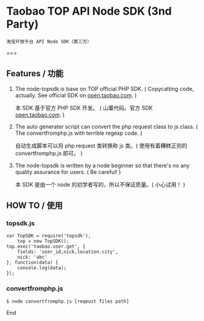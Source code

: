 # Taobao TOP API Node SDK (3nd Party)

	淘宝开放平台 API Node SDK（第三方）
===

## Features / 功能

1. The node-topsdk is base on TOP official PHP SDK. \( Copycatting code, actually. See official SDK on [open.taobao.com](http://open.taobao.com). \)

	本 SDK 基于官方 PHP SDK 开发。 \( 山寨代码。官方 SDK [open.taobao.com](http://open.taobao.com). \)

2. The auto generater script can convert the php request class to js class. \( The convertfromphp.js with terrible regexp code. \)

	自动生成脚本可以将 php request 类转换称 js 类。\( 使用有着糟糕正则的 convertfromphp.js 即可。 \)

3. The node-topsdk is written by a node beginner so that there's no any quality assurance for users. \( Be careful! \)

	本 SDK 是由一个 node 的初学者写的，所以不保证质量。\( 小心试用！ \)

## HOW TO / 使用

### topsdk.js

	var TopSDK = require('topsdk'),
		top = new TopSDK();
	top.exec('taobao.user.get', {
		fields: 'user_id,nick,location.city',
		nick: 'abc'
	}, function(data) {
		console.log(data);
	});

### convertfromphp.js
	$ node convertfromphp.js [reqeust files path]

End
